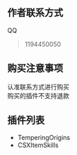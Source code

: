 ## 作者联系方式
QQ
>1194450050
## 购买注意事项
认准联系方式进行购买\
购买的插件不支持退款
## 插件列表
- TemperingOrigins
- CSXItemSkills